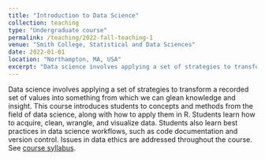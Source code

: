 ```yaml
---
title: "Introduction to Data Science"
collection: teaching
type: "Undergraduate course"
permalink: /teaching/2022-fall-teaching-1
venue: "Smith College, Statistical and Data Sciences"
date: 2022-01-01
location: "Northampton, MA, USA"
excerpt: "Data science involves applying a set of strategies to transform a recorded set of values into something from which we can glean knowledge and insight. This course introduces students to concepts and methods from the field of data science, along with how to apply them in R."
---
```


Data science involves applying a set of strategies to transform a recorded set of values into something from which we can glean knowledge and insight. This course introduces students to concepts and methods from the field of data science, along with how to apply them in R. Students learn how to acquire, clean, wrangle, and visualize data. Students also learn best practices in data science workflows, such as code documentation and version control. Issues in data ethics are addressed throughout the course. See [course syllabus](https://sds-192-intro-fall22.github.io/sds-192-public-website-quarto/).